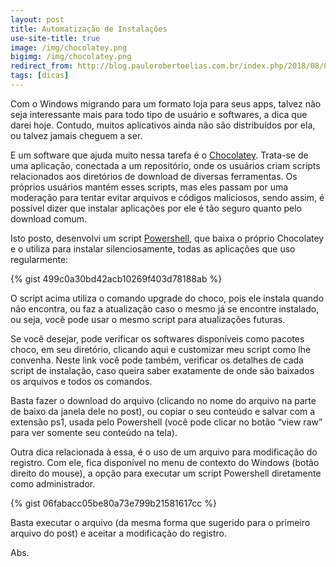 ```yaml
---
layout: post
title: Automatização de Instalações
use-site-title: true
image: /img/chocolatey.png
bigimg: /img/chocolatey.png
redirect_from: http://blog.paulorobertoelias.com.br/index.php/2018/08/08/automatizacao-de-intalacoes/
tags: [dicas]
---
```


Com o Windows migrando para um formato loja para seus apps, talvez não seja interessante mais para todo tipo de usuário e softwares, a dica que darei hoje. Contudo, muitos aplicativos ainda não são distribuídos por ela, ou talvez jamais cheguem a ser.

E um software que ajuda muito nessa tarefa é o [Chocolatey](https://chocolatey.org/). Trata-se de uma aplicação, conectada a um repositório, onde os usuários criam scripts relacionados aos diretórios de download de diversas ferramentas. Os próprios usuários mantém esses scripts, mas eles passam por uma moderação para tentar evitar arquivos e códigos maliciosos, sendo assim, é possível dizer que instalar aplicações por ele é tão seguro quanto pelo download comum.

Isto posto, desenvolvi um script [Powershell](https://docs.microsoft.com/pt-br/powershell/scripting/getting-started/getting-started-with-windows-powershell?view=powershell-6), que baixa o próprio Chocolatey e o utiliza para instalar silenciosamente, todas as aplicações que uso regularmente:

{% gist 499c0a30bd42acb10269f403d78188ab %}

O script acima utiliza o comando upgrade do choco, pois ele instala quando não encontra, ou faz a atualização caso o mesmo já se encontre instalado, ou seja, você pode usar o mesmo script para atualizações futuras.

Se você desejar, pode verificar os softwares disponíveis como pacotes choco, em seu diretório, clicando aqui e customizar meu script como lhe convenha. Neste link você pode também, verificar os detalhes de cada script de instalação, caso queira saber exatamente de onde são baixados os arquivos e todos os comandos.

Basta fazer o download do arquivo (clicando no nome do arquivo na parte de baixo da janela dele no post), ou copiar o seu conteúdo e salvar com a extensão ps1, usada pelo Powershell (você pode clicar no botão “view raw” para ver somente seu conteúdo na tela).

Outra dica relacionada à essa, é o uso de um arquivo para modificação do registro. Com ele, fica disponível no menu de contexto do Windows (botão direito do mouse), a opção para executar um script Powershell diretamente como administrador.

{% gist 06fabacc05be80a73e799b21581617cc %}

Basta executar o arquivo (da mesma forma que sugerido para o primeiro arquivo do post) e aceitar a modificação do registro.

Abs.